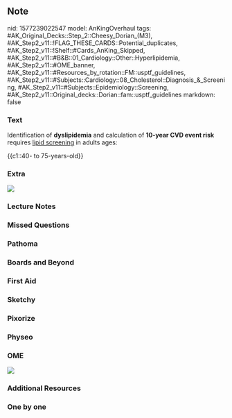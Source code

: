 ## Note
nid: 1577239022547
model: AnKingOverhaul
tags: #AK_Original_Decks::Step_2::Cheesy_Dorian_(M3), #AK_Step2_v11::!FLAG_THESE_CARDS::Potential_duplicates, #AK_Step2_v11::!Shelf::#Cards_AnKing_Skipped, #AK_Step2_v11::#B&B::01_Cardiology::Other::Hyperlipidemia, #AK_Step2_v11::#OME_banner, #AK_Step2_v11::#Resources_by_rotation::FM::usptf_guidelines, #AK_Step2_v11::#Subjects::Cardiology::08_Cholesterol::Diagnosis_&_Screening, #AK_Step2_v11::#Subjects::Epidemiology::Screening, #AK_Step2_v11::Original_decks::Dorian::fam::usptf_guidelines
markdown: false

### Text
Identification of <b>dyslipidemia</b> and calculation of <b>10-year
CVD event risk</b> requires <u>lipid screening</u> in adults ages:
<div>
  {{c1::40- to 75-years-old}}
</div>

### Extra
<img src="paste-26779121090561_1490401575642.jpg">

### Lecture Notes


### Missed Questions


### Pathoma


### Boards and Beyond


### First Aid


### Sketchy


### Pixorize


### Physeo


### OME
<div class="ome-widget">
  <a href="https://onlinemeded.org?ref=anki"><img src=
  "_OME_AnkiFlashcards_General_4.png"></a>
</div>

### Additional Resources


### One by one

